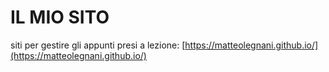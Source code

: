 # IL MIO SITO
siti per gestire gli appunti presi a lezione: [https://matteolegnani.github.io/](https://matteolegnani.github.io/)
